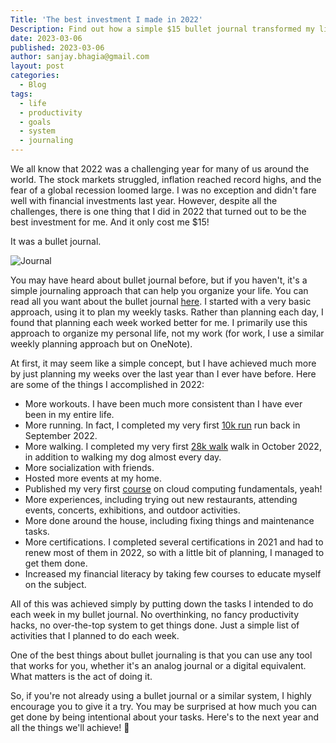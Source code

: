 ```yaml
---
Title: 'The best investment I made in 2022'
Description: Find out how a simple $15 bullet journal transformed my life in 2022 and why you should give it a try.
date: 2023-03-06
published: 2023-03-06
author: sanjay.bhagia@gmail.com
layout: post
categories:
  - Blog
tags:
  - life
  - productivity
  - goals
  - system
  - journaling
---
```


We all know that 2022 was a challenging year for many of us around the world. The stock markets struggled, inflation reached record highs, and the fear of a global recession loomed large. I was no exception and didn't fare well with financial investments last year. However, despite all the challenges, there is one thing that I did in 2022 that turned out to be the best investment for me. And it only cost me $15!

It was a bullet journal. 

![Journal](/images/bullet-journal.jpg)

You may have heard about bullet journal before, but if you haven't, it's a simple journaling approach that can help you organize your life. You can read all you want about the bullet journal [here](https://bulletjournal.com/). I started with a very basic approach, using it to plan my weekly tasks. Rather than planning each day, I found that planning each week worked better for me. I primarily use this approach to organize my personal life, not my work (for work, I use a similar weekly planning approach but on OneNote).

At first, it may seem like a simple concept, but I have achieved much more by just planning my weeks over the last year than I ever have before. Here are some of the things I accomplished in 2022:

- More workouts. I have been much more consistent than I have ever been in my entire life.
- More running. In fact, I completed my very first [10k run](https://sydneyrunningfestival.com.au/) run back in September 2022.
- More walking. I completed my very first [28k walk](https://www.7bridgeswalk.com.au/) walk in October 2022, in addition to walking my dog almost every day.
- More socialization with friends.
- Hosted more events at my home.
- Published my very first [course](https://www.educative.io/courses/cloud-computing-fundamentals) on cloud computing fundamentals, yeah!
- More experiences, including trying out new restaurants, attending events, concerts, exhibitions, and outdoor activities.
- More done around the house, including fixing things and maintenance tasks.
- More certifications. I completed several certifications in 2021 and had to renew most of them in 2022, so with a little bit of planning, I managed to get them done.
- Increased my financial literacy by taking few courses to educate myself on the subject.

All of this was achieved simply by putting down the tasks I intended to do each week in my bullet journal. No overthinking, no fancy productivity hacks, no over-the-top system to get things done. Just a simple list of activities that I planned to do each week.

One of the best things about bullet journaling is that you can use any tool that works for you, whether it's an analog journal or a digital equivalent. What matters is the act of doing it.

So, if you're not already using a bullet journal or a similar system, I highly encourage you to give it a try. You may be surprised at how much you can get done by being intentional about your tasks. Here's to the next year and all the things we'll achieve! 🥂